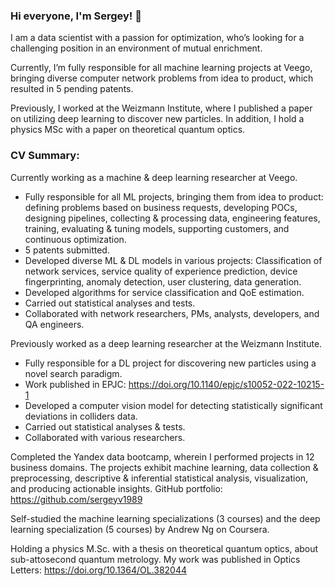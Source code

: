 ### Hi everyone, I'm Sergey! 👋

I am a data scientist with a passion for optimization, who’s looking for a challenging position in an environment of mutual enrichment.

Currently, I’m fully responsible for all machine learning projects at Veego, bringing diverse computer network problems from idea to product, which resulted in 5 pending patents.

Previously, I worked at the Weizmann Institute, where I published a paper on utilizing deep learning to discover new particles. In addition, I hold a physics MSc with a paper on theoretical quantum optics.

### CV Summary:

Currently working as a machine & deep learning researcher at Veego.
* Fully responsible for all ML projects, bringing them from idea to product: defining problems based on business requests, developing POCs, designing pipelines, collecting & processing data, engineering features, training, evaluating & tuning models, supporting customers, and continuous optimization.
* 5 patents submitted.
* Developed diverse ML & DL models in various projects: Classification of network services, service quality of experience prediction, device fingerprinting, anomaly detection, user clustering, data generation.
* Developed algorithms for service classification and QoE estimation.
* Carried out statistical analyses and tests.
* Collaborated with network researchers, PMs, analysts, developers, and QA engineers.

Previously worked as a deep learning researcher at the Weizmann Institute.
* Fully responsible for a DL project for discovering new particles using a novel search paradigm.
* Work published in EPJC: https://doi.org/10.1140/epjc/s10052-022-10215-1
* Developed a computer vision model for detecting statistically significant deviations in colliders data.
* Carried out statistical analyses & tests.
* Collaborated with various researchers. 

Completed the Yandex data bootcamp, wherein I performed projects in 12 business domains. The projects exhibit machine learning, data collection & preprocessing, descriptive & inferential statistical analysis, visualization, and producing actionable insights.
GitHub portfolio:
https://github.com/sergeyv1989

Self-studied the machine learning specializations (3 courses) and the deep learning specialization (5 courses) by Andrew Ng on Coursera.

Holding a physics M.Sc. with a thesis on theoretical quantum optics, about sub-attosecond quantum metrology.
My work was published in Optics Letters:
https://doi.org/10.1364/OL.382044
